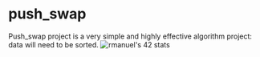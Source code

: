 # push_swap
Push_swap project is a very simple and highly effective algorithm project: data will need to be sorted. 
![rmanuel's 42 stats](https://badge42.herokuapp.com/api/stats/rmanuel)
